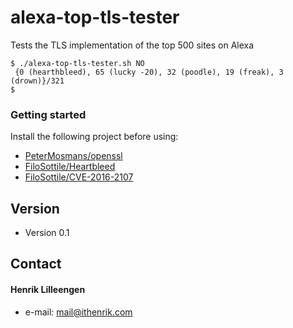 alexa-top-tls-tester
======
Tests the TLS implementation of the top 500 sites on Alexa

```
$ ./alexa-top-tls-tester.sh NO
 {0 (hearthbleed), 65 (lucky -20), 32 (poodle), 19 (freak), 3 (drown)}/321
$

```

### Getting started
Install the following project before using:
 - [PeterMosmans/openssl](https://github.com/PeterMosmans/openssl)
 - [FiloSottile/Heartbleed](https://github.com/FiloSottile/Heartbleed)
 - [FiloSottile/CVE-2016-2107](https://github.com/FiloSottile/CVE-2016-2107)

## Version 
* Version 0.1

## Contact
#### Henrik Lilleengen
* e-mail: mail@ithenrik.com
